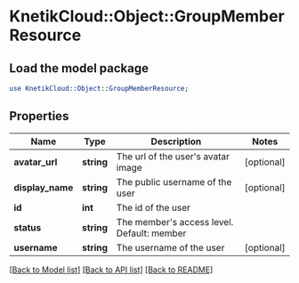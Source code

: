 # KnetikCloud::Object::GroupMemberResource

## Load the model package
```perl
use KnetikCloud::Object::GroupMemberResource;
```

## Properties
Name | Type | Description | Notes
------------ | ------------- | ------------- | -------------
**avatar_url** | **string** | The url of the user&#39;s avatar image | [optional] 
**display_name** | **string** | The public username of the user | [optional] 
**id** | **int** | The id of the user | 
**status** | **string** | The member&#39;s access level. Default: member | 
**username** | **string** | The username of the user | [optional] 

[[Back to Model list]](../README.md#documentation-for-models) [[Back to API list]](../README.md#documentation-for-api-endpoints) [[Back to README]](../README.md)


